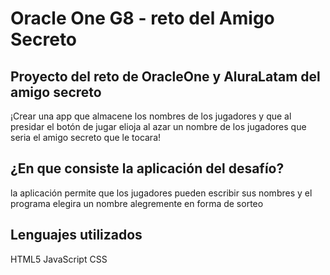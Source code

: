 <h1>Oracle One G8 - reto del Amigo Secreto</h1>
<h2>Proyecto del reto de OracleOne y AluraLatam del amigo secreto</h2>
¡Crear una app que almacene los nombres de los jugadores y que al presidar el botón de jugar elioja al azar un nombre de los jugadores que seria el amigo secreto que le tocara!

<h2>¿En que consiste la aplicación del desafío?</h2>
la aplicación permite que los jugadores pueden escribir sus nombres y el programa elegira un nombre alegremente en forma de sorteo

<h2>Lenguajes utilizados</h2>
HTML5
JavaScript
CSS
